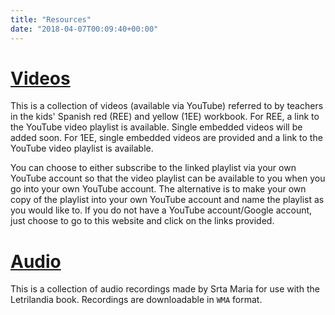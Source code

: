 ```yaml
---
title: "Resources"
date: "2018-04-07T00:09:40+00:00"
---
```


# [Videos](/videos)

This is a collection of videos (available via YouTube) referred to by teachers in the kids' Spanish red (REE) and yellow (1EE) workbook. For REE, a link to the YouTube video playlist is available. Single embedded videos will be added soon. For 1EE, single embedded videos are provided and a link to the YouTube video playlist is available.

You can choose to either subscribe to the linked playlist via your own YouTube account so that the video playlist can be available to you when you go into your own YouTube account. The alternative is to make your own copy of the playlist into your own YouTube account and name the playlist as you would like to. If you do not have a YouTube account/Google account, just choose to go to this website and click on the links provided.


# [Audio](/audio)

This is a collection of audio recordings made by Srta Maria for use with the Letrilandia book. Recordings are downloadable in `WMA` format.
